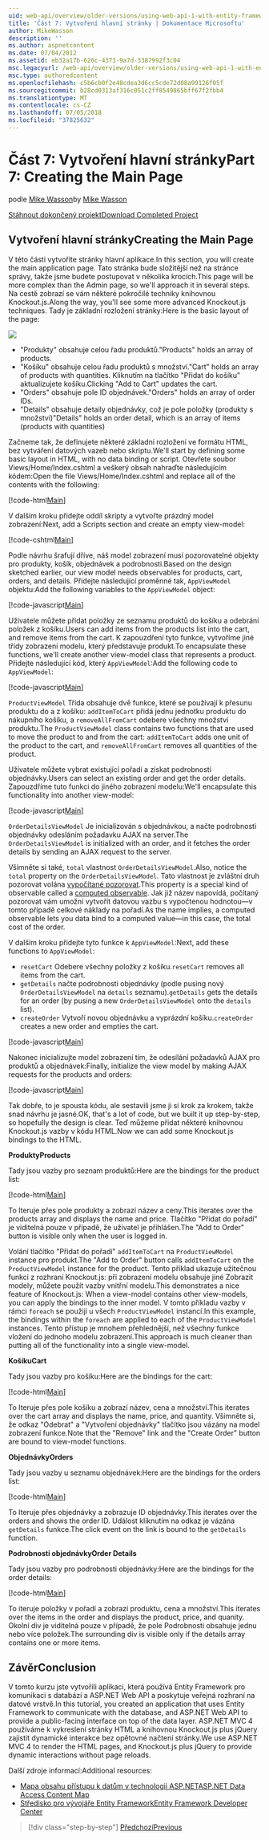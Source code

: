 ```yaml
---
uid: web-api/overview/older-versions/using-web-api-1-with-entity-framework-5/using-web-api-with-entity-framework-part-7
title: 'Část 7: Vytvoření hlavní stránky | Dokumentace Microsoftu'
author: MikeWasson
description: ''
ms.author: aspnetcontent
ms.date: 07/04/2012
ms.assetid: eb32a17b-626c-4373-9a7d-3387992f3c04
msc.legacyurl: /web-api/overview/older-versions/using-web-api-1-with-entity-framework-5/using-web-api-with-entity-framework-part-7
msc.type: authoredcontent
ms.openlocfilehash: c5b6cb0f2e48cdea3d6cc5cde72d08a99126f05f
ms.sourcegitcommit: b28cd0313af316c051c2ff8549865bff67f2fbb4
ms.translationtype: MT
ms.contentlocale: cs-CZ
ms.lasthandoff: 07/05/2018
ms.locfileid: "37825632"
---
```

<a name="part-7-creating-the-main-page"></a><span data-ttu-id="4005d-102">Část 7: Vytvoření hlavní stránky</span><span class="sxs-lookup"><span data-stu-id="4005d-102">Part 7: Creating the Main Page</span></span>
====================
<span data-ttu-id="4005d-103">podle [Mike Wasson](https://github.com/MikeWasson)</span><span class="sxs-lookup"><span data-stu-id="4005d-103">by [Mike Wasson](https://github.com/MikeWasson)</span></span>

[<span data-ttu-id="4005d-104">Stáhnout dokončený projekt</span><span class="sxs-lookup"><span data-stu-id="4005d-104">Download Completed Project</span></span>](http://code.msdn.microsoft.com/ASP-NET-Web-API-with-afa30545)

## <a name="creating-the-main-page"></a><span data-ttu-id="4005d-105">Vytvoření hlavní stránky</span><span class="sxs-lookup"><span data-stu-id="4005d-105">Creating the Main Page</span></span>

<span data-ttu-id="4005d-106">V této části vytvoříte stránky hlavní aplikace.</span><span class="sxs-lookup"><span data-stu-id="4005d-106">In this section, you will create the main application page.</span></span> <span data-ttu-id="4005d-107">Tato stránka bude složitější než na stránce správy, takže jsme budete postupovat v několika krocích.</span><span class="sxs-lookup"><span data-stu-id="4005d-107">This page will be more complex than the Admin page, so we'll approach it in several steps.</span></span> <span data-ttu-id="4005d-108">Na cestě zobrazí se vám některé pokročilé techniky knihovnou Knockout.js.</span><span class="sxs-lookup"><span data-stu-id="4005d-108">Along the way, you'll see some more advanced Knockout.js techniques.</span></span> <span data-ttu-id="4005d-109">Tady je základní rozložení stránky:</span><span class="sxs-lookup"><span data-stu-id="4005d-109">Here is the basic layout of the page:</span></span>

![](using-web-api-with-entity-framework-part-7/_static/image1.png)

- <span data-ttu-id="4005d-110">"Produkty" obsahuje celou řadu produktů.</span><span class="sxs-lookup"><span data-stu-id="4005d-110">"Products" holds an array of products.</span></span>
- <span data-ttu-id="4005d-111">"Košíku" obsahuje celou řadu produktů s množství.</span><span class="sxs-lookup"><span data-stu-id="4005d-111">"Cart" holds an array of products with quantities.</span></span> <span data-ttu-id="4005d-112">Kliknutím na tlačítko "Přidat do košíku" aktualizujete košíku.</span><span class="sxs-lookup"><span data-stu-id="4005d-112">Clicking "Add to Cart" updates the cart.</span></span>
- <span data-ttu-id="4005d-113">"Orders" obsahuje pole ID objednávek.</span><span class="sxs-lookup"><span data-stu-id="4005d-113">"Orders" holds an array of order IDs.</span></span>
- <span data-ttu-id="4005d-114">"Details" obsahuje detaily objednávky, což je pole položky (produkty s množství)</span><span class="sxs-lookup"><span data-stu-id="4005d-114">"Details" holds an order detail, which is an array of items (products with quantities)</span></span>

<span data-ttu-id="4005d-115">Začneme tak, že definujete některé základní rozložení ve formátu HTML, bez vytváření datových vazeb nebo skriptu.</span><span class="sxs-lookup"><span data-stu-id="4005d-115">We'll start by defining some basic layout in HTML, with no data binding or script.</span></span> <span data-ttu-id="4005d-116">Otevřete soubor Views/Home/Index.cshtml a veškerý obsah nahraďte následujícím kódem:</span><span class="sxs-lookup"><span data-stu-id="4005d-116">Open the file Views/Home/Index.cshtml and replace all of the contents with the following:</span></span>

[!code-html[Main](using-web-api-with-entity-framework-part-7/samples/sample1.html)]

<span data-ttu-id="4005d-117">V dalším kroku přidejte oddíl skripty a vytvořte prázdný model zobrazení:</span><span class="sxs-lookup"><span data-stu-id="4005d-117">Next, add a Scripts section and create an empty view-model:</span></span>

[!code-cshtml[Main](using-web-api-with-entity-framework-part-7/samples/sample2.cshtml)]

<span data-ttu-id="4005d-118">Podle návrhu šrafují dříve, náš model zobrazení musí pozorovatelné objekty pro produkty, košík, objednávek a podrobnosti.</span><span class="sxs-lookup"><span data-stu-id="4005d-118">Based on the design sketched earlier, our view model needs observables for products, cart, orders, and details.</span></span> <span data-ttu-id="4005d-119">Přidejte následující proměnné tak, `AppViewModel` objektu:</span><span class="sxs-lookup"><span data-stu-id="4005d-119">Add the following variables to the `AppViewModel` object:</span></span>

[!code-javascript[Main](using-web-api-with-entity-framework-part-7/samples/sample3.js)]

<span data-ttu-id="4005d-120">Uživatele můžete přidat položky ze seznamu produktů do košíku a odebrání položek z košíku.</span><span class="sxs-lookup"><span data-stu-id="4005d-120">Users can add items from the products list into the cart, and remove items from the cart.</span></span> <span data-ttu-id="4005d-121">K zapouzdření tyto funkce, vytvoříme jiné třídy zobrazení modelu, který představuje produkt.</span><span class="sxs-lookup"><span data-stu-id="4005d-121">To encapsulate these functions, we'll create another view-model class that represents a product.</span></span> <span data-ttu-id="4005d-122">Přidejte následující kód, který `AppViewModel`:</span><span class="sxs-lookup"><span data-stu-id="4005d-122">Add the following code to `AppViewModel`:</span></span>

[!code-javascript[Main](using-web-api-with-entity-framework-part-7/samples/sample4.js?highlight=4)]

<span data-ttu-id="4005d-123">`ProductViewModel` Třída obsahuje dvě funkce, které se používají k přesunu produktu do a z košíku: `addItemToCart` přidá jednu jednotku produktu do nákupního košíku, a `removeAllFromCart` odebere všechny množství produktu.</span><span class="sxs-lookup"><span data-stu-id="4005d-123">The `ProductViewModel` class contains two functions that are used to move the product to and from the cart: `addItemToCart` adds one unit of the product to the cart, and `removeAllFromCart` removes all quantities of the product.</span></span>

<span data-ttu-id="4005d-124">Uživatele můžete vybrat existující pořadí a získat podrobnosti objednávky.</span><span class="sxs-lookup"><span data-stu-id="4005d-124">Users can select an existing order and get the order details.</span></span> <span data-ttu-id="4005d-125">Zapouzdříme tuto funkci do jiného zobrazení modelu:</span><span class="sxs-lookup"><span data-stu-id="4005d-125">We'll encapsulate this functionality into another view-model:</span></span>

[!code-javascript[Main](using-web-api-with-entity-framework-part-7/samples/sample5.js?highlight=4)]

<span data-ttu-id="4005d-126">`OrderDetailsViewModel` Je inicializován s objednávkou, a načte podrobnosti objednávky odesláním požadavku AJAX na server.</span><span class="sxs-lookup"><span data-stu-id="4005d-126">The `OrderDetailsViewModel` is initialized with an order, and it fetches the order details by sending an AJAX request to the server.</span></span>

<span data-ttu-id="4005d-127">Všimněte si také, `total` vlastnost `OrderDetailsViewModel`.</span><span class="sxs-lookup"><span data-stu-id="4005d-127">Also, notice the `total` property on the `OrderDetailsViewModel`.</span></span> <span data-ttu-id="4005d-128">Tato vlastnost je zvláštní druh pozorovat volána [vypočítané pozorovat](http://knockoutjs.com/documentation/computedObservables.html).</span><span class="sxs-lookup"><span data-stu-id="4005d-128">This property is a special kind of observable called a [computed observable](http://knockoutjs.com/documentation/computedObservables.html).</span></span> <span data-ttu-id="4005d-129">Jak již název napovídá, počítaný pozorovat vám umožní vytvořit datovou vazbu s vypočtenou hodnotou&#8212;v tomto případě celkové náklady na pořadí.</span><span class="sxs-lookup"><span data-stu-id="4005d-129">As the name implies, a computed observable lets you data bind to a computed value&#8212;in this case, the total cost of the order.</span></span>

<span data-ttu-id="4005d-130">V dalším kroku přidejte tyto funkce k `AppViewModel`:</span><span class="sxs-lookup"><span data-stu-id="4005d-130">Next, add these functions to `AppViewModel`:</span></span>

- <span data-ttu-id="4005d-131">`resetCart` Odebere všechny položky z košíku.</span><span class="sxs-lookup"><span data-stu-id="4005d-131">`resetCart` removes all items from the cart.</span></span>
- <span data-ttu-id="4005d-132">`getDetails` načte podrobnosti objednávky (podle pusing nový `OrderDetailsViewModel` na `details` seznamu).</span><span class="sxs-lookup"><span data-stu-id="4005d-132">`getDetails` gets the details for an order (by pusing a new `OrderDetailsViewModel` onto the `details` list).</span></span>
- <span data-ttu-id="4005d-133">`createOrder` Vytvoří novou objednávku a vyprázdní košíku.</span><span class="sxs-lookup"><span data-stu-id="4005d-133">`createOrder` creates a new order and empties the cart.</span></span>


[!code-javascript[Main](using-web-api-with-entity-framework-part-7/samples/sample6.js?highlight=4)]

<span data-ttu-id="4005d-134">Nakonec inicializujte model zobrazení tím, že odesílání požadavků AJAX pro produktů a objednávek:</span><span class="sxs-lookup"><span data-stu-id="4005d-134">Finally, initialize the view model by making AJAX requests for the products and orders:</span></span>

[!code-javascript[Main](using-web-api-with-entity-framework-part-7/samples/sample7.js)]

<span data-ttu-id="4005d-135">Tak dobře, to je spousta kódu, ale sestavili jsme ji si krok za krokem, takže snad návrhu je jasné.</span><span class="sxs-lookup"><span data-stu-id="4005d-135">OK, that's a lot of code, but we built it up step-by-step, so hopefully the design is clear.</span></span> <span data-ttu-id="4005d-136">Teď můžeme přidat některé knihovnou Knockout.js vazby v kódu HTML.</span><span class="sxs-lookup"><span data-stu-id="4005d-136">Now we can add some Knockout.js bindings to the HTML.</span></span>

<span data-ttu-id="4005d-137">**Produkty**</span><span class="sxs-lookup"><span data-stu-id="4005d-137">**Products**</span></span>

<span data-ttu-id="4005d-138">Tady jsou vazby pro seznam produktů:</span><span class="sxs-lookup"><span data-stu-id="4005d-138">Here are the bindings for the product list:</span></span>

[!code-html[Main](using-web-api-with-entity-framework-part-7/samples/sample8.html)]

<span data-ttu-id="4005d-139">To Iteruje přes pole produkty a zobrazí název a ceny.</span><span class="sxs-lookup"><span data-stu-id="4005d-139">This iterates over the products array and displays the name and price.</span></span> <span data-ttu-id="4005d-140">Tlačítko "Přidat do pořadí" je viditelná pouze v případě, že uživatel je přihlášen.</span><span class="sxs-lookup"><span data-stu-id="4005d-140">The "Add to Order" button is visible only when the user is logged in.</span></span>

<span data-ttu-id="4005d-141">Volání tlačítko "Přidat do pořadí" `addItemToCart` na `ProductViewModel` instance pro produkt.</span><span class="sxs-lookup"><span data-stu-id="4005d-141">The "Add to Order" button calls `addItemToCart` on the `ProductViewModel` instance for the product.</span></span> <span data-ttu-id="4005d-142">Tento příklad ukazuje užitečnou funkci z rozhraní Knockout.js: při zobrazení modelu obsahuje jiné Zobrazit modely, můžete použít vazby vnitřní modelu.</span><span class="sxs-lookup"><span data-stu-id="4005d-142">This demonstrates a nice feature of Knockout.js: When a view-model contains other view-models, you can apply the bindings to the inner model.</span></span> <span data-ttu-id="4005d-143">V tomto příkladu vazby v rámci `foreach` se použijí u všech `ProductViewModel` instancí.</span><span class="sxs-lookup"><span data-stu-id="4005d-143">In this example, the bindings within the `foreach` are applied to each of the `ProductViewModel` instances.</span></span> <span data-ttu-id="4005d-144">Tento přístup je mnohem přehlednější, než všechny funkce vložení do jednoho modelu zobrazení.</span><span class="sxs-lookup"><span data-stu-id="4005d-144">This approach is much cleaner than putting all of the functionality into a single view-model.</span></span>

<span data-ttu-id="4005d-145">**Košíku**</span><span class="sxs-lookup"><span data-stu-id="4005d-145">**Cart**</span></span>

<span data-ttu-id="4005d-146">Tady jsou vazby pro košíku:</span><span class="sxs-lookup"><span data-stu-id="4005d-146">Here are the bindings for the cart:</span></span>

[!code-html[Main](using-web-api-with-entity-framework-part-7/samples/sample9.html)]

<span data-ttu-id="4005d-147">To Iteruje přes pole košíku a zobrazí název, cena a množství.</span><span class="sxs-lookup"><span data-stu-id="4005d-147">This iterates over the cart array and displays the name, price, and quantity.</span></span> <span data-ttu-id="4005d-148">Všimněte si, že odkaz "Odebrat" a "Vytvoření objednávky" tlačítko jsou vázány na model zobrazení funkce.</span><span class="sxs-lookup"><span data-stu-id="4005d-148">Note that the "Remove" link and the "Create Order" button are bound to view-model functions.</span></span>

<span data-ttu-id="4005d-149">**Objednávky**</span><span class="sxs-lookup"><span data-stu-id="4005d-149">**Orders**</span></span>

<span data-ttu-id="4005d-150">Tady jsou vazby u seznamu objednávek:</span><span class="sxs-lookup"><span data-stu-id="4005d-150">Here are the bindings for the orders list:</span></span>

[!code-html[Main](using-web-api-with-entity-framework-part-7/samples/sample10.html)]

<span data-ttu-id="4005d-151">To Iteruje přes objednávky a zobrazuje ID objednávky.</span><span class="sxs-lookup"><span data-stu-id="4005d-151">This iterates over the orders and shows the order ID.</span></span> <span data-ttu-id="4005d-152">Událost kliknutím na odkaz je vázána `getDetails` funkce.</span><span class="sxs-lookup"><span data-stu-id="4005d-152">The click event on the link is bound to the `getDetails` function.</span></span>

<span data-ttu-id="4005d-153">**Podrobnosti objednávky**</span><span class="sxs-lookup"><span data-stu-id="4005d-153">**Order Details**</span></span>

<span data-ttu-id="4005d-154">Tady jsou vazby pro podrobnosti objednávky:</span><span class="sxs-lookup"><span data-stu-id="4005d-154">Here are the bindings for the order details:</span></span>

[!code-html[Main](using-web-api-with-entity-framework-part-7/samples/sample11.html)]

<span data-ttu-id="4005d-155">To iteruje položky v pořadí a zobrazí produktu, cena a množství.</span><span class="sxs-lookup"><span data-stu-id="4005d-155">This iterates over the items in the order and displays the product, price, and quanity.</span></span> <span data-ttu-id="4005d-156">Okolní div je viditelná pouze v případě, že pole Podrobnosti obsahuje jednu nebo více položek.</span><span class="sxs-lookup"><span data-stu-id="4005d-156">The surrounding div is visible only if the details array contains one or more items.</span></span>

## <a name="conclusion"></a><span data-ttu-id="4005d-157">Závěr</span><span class="sxs-lookup"><span data-stu-id="4005d-157">Conclusion</span></span>

<span data-ttu-id="4005d-158">V tomto kurzu jste vytvořili aplikaci, která používá Entity Framework pro komunikaci s databází a ASP.NET Web API a poskytuje veřejná rozhraní na datové vrstvě.</span><span class="sxs-lookup"><span data-stu-id="4005d-158">In this tutorial, you created an application that uses Entity Framework to communicate with the database, and ASP.NET Web API to provide a public-facing interface on top of the data layer.</span></span> <span data-ttu-id="4005d-159">ASP.NET MVC 4 používáme k vykreslení stránky HTML a knihovnou Knockout.js plus jQuery zajistit dynamické interakce bez opětovné načtení stránky.</span><span class="sxs-lookup"><span data-stu-id="4005d-159">We use ASP.NET MVC 4 to render the HTML pages, and Knockout.js plus jQuery to provide dynamic interactions without page reloads.</span></span>

<span data-ttu-id="4005d-160">Další zdroje informací:</span><span class="sxs-lookup"><span data-stu-id="4005d-160">Additional resources:</span></span>

- [<span data-ttu-id="4005d-161">Mapa obsahu přístupu k datům v technologii ASP.NET</span><span class="sxs-lookup"><span data-stu-id="4005d-161">ASP.NET Data Access Content Map</span></span>](https://msdn.microsoft.com/library/6759sth4.aspx)
- [<span data-ttu-id="4005d-162">Středisko pro vývojáře Entity Framework</span><span class="sxs-lookup"><span data-stu-id="4005d-162">Entity Framework Developer Center</span></span>](https://msdn.microsoft.com/data/ef)

> [!div class="step-by-step"]
> [<span data-ttu-id="4005d-163">Předchozí</span><span class="sxs-lookup"><span data-stu-id="4005d-163">Previous</span></span>](using-web-api-with-entity-framework-part-6.md)

